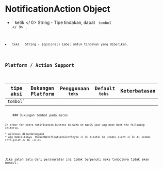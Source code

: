 # NotificationAction Object

* ` ketik </ 0>  String - Tipe tindakan, dapat <code> tombol </ 0> .</li>
<li><code> teks </ 0>  String - (opsional) Label untuk tindakan yang diberikan.</li>
</ul>

<h2>Platform / Action Support</h2>

<table>
<thead>
<tr>
  <th>tipe aksi</th>
  <th>Dukungan Platform</th>
  <th>Penggunaan <code> teks </ 0></th>
  <th>Default <code> teks </ 0></th>
  <th>Keterbatasan</th>
</tr>
</thead>
<tbody>
<tr>
  <td><code>tombol`</td> 
    </tr> </tbody> </table> 
    ### Dukungan tombol pada macos
    
    In order for extra notification buttons to work on macOS your app must meet the following criteria.
    
    * Aplikasi ditandatangani
    * App memilikinya  NSUserNotificationAlertStyle </ 0> disetel ke <code> alert </ 0> di <code> info.plist </ 0> .</li>
</ul>

<p>Jika salah satu dari persyaratan ini tidak terpenuhi maka tombolnya tidak akan muncul.</p>